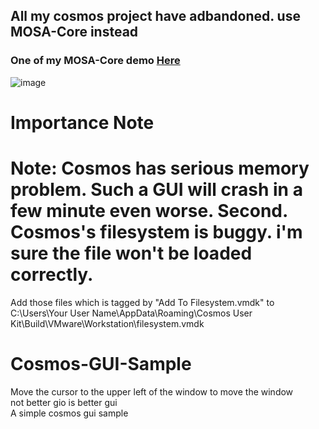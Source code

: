 ## All my cosmos project have adbandoned. use MOSA-Core instead
### One of my MOSA-Core demo [Here](https://github.com/nifanfa/MOSA-GUI-Sample)

![image](https://github.com/nifanfa/Cosmos-GUI-Sample/blob/master/4.gif)  

# Importance Note
# Note: Cosmos has serious memory problem. Such a GUI will crash in a few minute even worse. Second. Cosmos's filesystem is buggy. i'm sure the file won't be loaded correctly.
Add those files which is tagged by "Add To Filesystem.vmdk" to C:\Users\Your User Name\AppData\Roaming\Cosmos User Kit\Build\VMware\Workstation\filesystem.vmdk 

# Cosmos-GUI-Sample
Move the cursor to the upper left of the window to move the window  
not better gio is better gui  
A simple cosmos gui sample  

